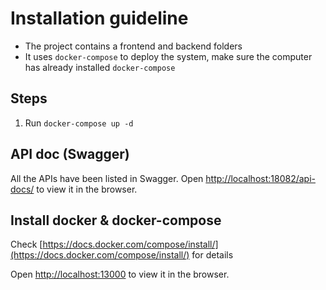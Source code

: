 # Installation guideline
- The project contains a frontend and backend folders
- It uses `docker-compose` to deploy the system, make sure the computer has already installed `docker-compose`

## Steps
1. Run `docker-compose up -d`

## API doc (Swagger)
All the APIs have been listed in Swagger. 
Open [http://localhost:18082/api-docs/](http://localhost:18082/api-docs/) to view it in the browser.

## Install docker & docker-compose
Check [https://docs.docker.com/compose/install/](https://docs.docker.com/compose/install/) for details

Open [http://localhost:13000](http://localhost:13000) to view it in the browser.